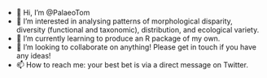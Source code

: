 - 👋 Hi, I’m @PalaeoTom
- 👀 I’m interested in analysing patterns of morphological disparity, diversity (functional and taxonomic), distribution, and ecological variety.
- 🌱 I’m currently learning to produce an R package of my own.
- 💞️ I’m looking to collaborate on anything! Please get in touch if you have any ideas!
- 📫 How to reach me: your best bet is via a direct message on Twitter. 

<!---
PalaeoTom/PalaeoTom is a ✨ special ✨ repository because its `README.md` (this file) appears on your GitHub profile.
You can click the Preview link to take a look at your changes.
--->
